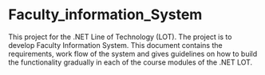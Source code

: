 # Faculty_information_System
This project for the .NET Line of Technology (LOT). The project is to develop Faculty Information System. This document contains the requirements, work flow of the system and gives guidelines on how to build the functionality gradually in each of the course modules of the .NET LOT.
